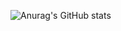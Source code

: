 ![Anurag's GitHub stats](https://github-readme-stats.vercel.app/api?username=adam-fitz395&show_icons=true&theme=transparent)

